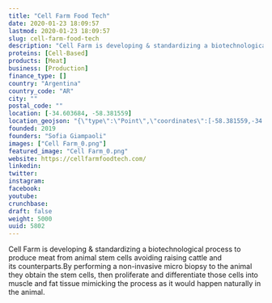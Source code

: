 ```yaml
---
title: "Cell Farm Food Tech"
date: 2020-01-23 18:09:57
lastmod: 2020-01-23 18:09:57
slug: cell-farm-food-tech
description: "Cell Farm is developing & standardizing a biotechnological process to produce meat from animal stem cells avoiding raising cattle and its&nbsp;counterparts.By performing a non-invasive micro biopsy to the animal they obtain the stem cells, then proliferate and differentiate those cells into muscle and fat tissue mimicking the process as it would happen naturally in the&nbsp;animal."
proteins: [Cell-Based]
products: [Meat]
business: [Production]
finance_type: []
country: "Argentina"
country_code: "AR"
city: ""
postal_code: ""
location: [-34.603684, -58.381559]
location_geojson: "{\"type\":\"Point\",\"coordinates\":[-58.381559,-34.603684]}"
founded: 2019
founders: "Sofia Giampaoli"
images: ["Cell Farm_0.png"]
featured_image: "Cell Farm_0.png"
website: https://cellfarmfoodtech.com/
linkedin: 
twitter: 
instagram: 
facebook: 
youtube: 
crunchbase: 
draft: false
weight: 5000
uuid: 5802
---
```

Cell Farm is developing & standardizing a biotechnological process to produce meat from animal stem cells avoiding raising cattle and its&nbsp;counterparts.By performing a non-invasive micro biopsy to the animal they obtain the stem cells, then proliferate and differentiate those cells into muscle and fat tissue mimicking the process as it would happen naturally in the&nbsp;animal.
